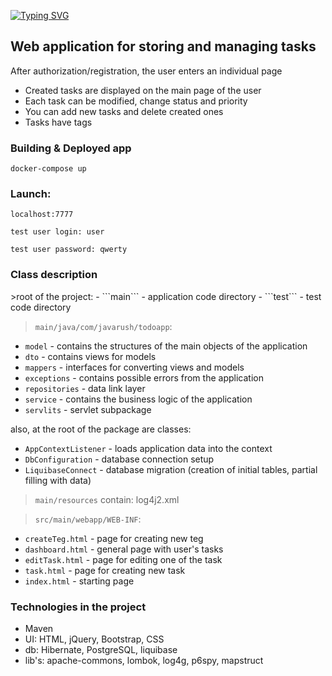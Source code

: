 [![Typing SVG](https://readme-typing-svg.herokuapp.com?font=Fira+Code&pause=1000&width=435&lines=ToDo+application)](https://git.io/typing-svg)
<h2><a>Web application for storing and managing tasks</a></h2>

After authorization/registration, the user enters an individual page

* Created tasks are displayed on the main page of the user
* Each task can be modified, change status and priority
* You can add new tasks and delete created ones
* Tasks have tags

<h3 ><a>Building & Deployed app</a></h3>

```docker-compose up```

<h3 ><a>Launch:</a></h3>

```localhost:7777```

```test user login: user```

```test user password: qwerty```

<h3 ><a>Class description</a></h3>
>root of the project:
- ```main``` - application code directory
-  ```test``` - test code directory

>```main/java/com/javarush/todoapp```:
- ```model``` - contains the structures of the main objects of the application
- ```dto``` - contains views for models
- ```mappers``` - interfaces for converting views and models
- ```exceptions``` - contains possible errors from the application
- ```repositories``` - data link layer
- ```service``` - contains the business logic of the application
- ```servlits``` - servlet subpackage

also, at the root of the package are classes:

- ```AppContextListener``` - loads application data into the context
- ```DbConfiguration``` - database connection setup
- ```LiquibaseConnect``` - database migration (creation of initial tables, partial filling with data)

>```main/resources``` contain: log4j2.xml

>```src/main/webapp/WEB-INF```:
- ```createTeg.html``` - page for creating new teg
- ```dashboard.html``` - general page with user's tasks
- ```editTask.html``` - page for editing one of the task
- ```task.html``` - page for creating new task
- ```index.html``` - starting page

<h3><a>Technologies in the project</a></h3>

- Maven
- UI: HTML, jQuery, Bootstrap, CSS
- db: Hibernate, PostgreSQL, liquibase
- lib's: apache-commons, lombok, log4g, p6spy, mapstruct
